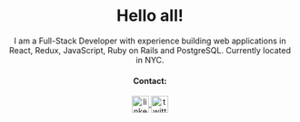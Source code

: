 <h1 align="center">Hello all!</h1>

<p align="center">I am a Full-Stack Developer with experience building web applications in React, Redux, JavaScript, Ruby on Rails and PostgreSQL. Currently located in NYC.</p>

<h4 align="center">Contact: </h4>
<p align="center">
  <a href="https://www.linkedin.com/in/karem-ceron/" rel="nofollow">
    <img align="center" alt="linkedin" height="30" width="30" src="https://devicon.dev/devicon.git/icons/linkedin/linkedin-original.svg" style"max-width:100%;">
  </a>
  <a href="https://twitter.com/karemmm_" rel="nofollow">
    <img align="center" alt="twitter" height="30" width="30" src="https://devicon.dev/devicon.git/icons/twitter/twitter-original.svg" style"max-width:100%;">
  </a>


<!--
**kceron/kceron** is a ✨ _special_ ✨ repository because its `README.md` (this file) appears on your GitHub profile.

Here are some ideas to get you started:

- 🔭 I’m currently working on my "Pronto Meal" App
- 🌱 I’m currently learning ...
- 👯 I’m looking to collaborate on ...
- 🤔 I’m looking for help with ...
- 💬 Ask me about ...
- 📫 How to reach me: ...
- 😄 Pronouns: ...
- ⚡ Fun fact: ...
-->
